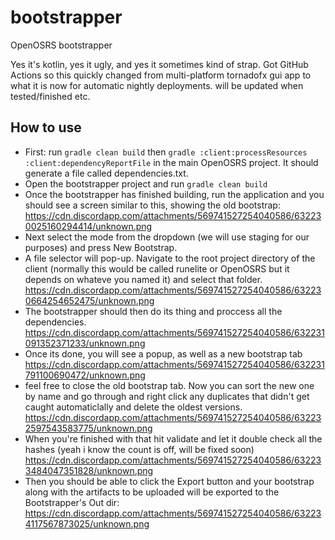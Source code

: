 # bootstrapper
OpenOSRS bootstrapper

Yes it's kotlin, yes it ugly, and yes it sometimes kind of strap. Got GitHub Actions so this
quickly changed from multi-platform tornadofx gui app to what it is now for automatic nightly deployments.
will be updated when tested/finished etc.


## How to use

* First: run `gradle clean build` then  `gradle :client:processResources :client:dependencyReportFile` in the main OpenOSRS project. It should generate a file called dependencies.txt.
* Open the bootstrapper project and run `gradle clean build`
* Once the bootstrapper has finished building, run the application and you should see a screen similar to this, showing the old bootstrap: https://cdn.discordapp.com/attachments/569741527254040586/632230025160294414/unknown.png
* Next select the mode from the dropdown (we will use staging for our purposes) and press New Bootstrap.
* A file selector will pop-up. Navigate to the root project directory of the client (normally this would be called runelite or OpenOSRS but it depends on whateve you named it) and select that folder. https://cdn.discordapp.com/attachments/569741527254040586/632230664254652475/unknown.png
* The bootstrapper should then do its thing and proccess all the dependencies. https://cdn.discordapp.com/attachments/569741527254040586/632231091352371233/unknown.png
* Once its done, you will see a popup, as well as a new bootstrap tab https://cdn.discordapp.com/attachments/569741527254040586/632231791100690472/unknown.png
* feel free to close the old bootstrap tab. Now you can sort the new one by name and go through and right click any duplicates that didn't get caught automaticlally and delete the oldest versions. https://cdn.discordapp.com/attachments/569741527254040586/632232597543583775/unknown.png
* When you're finished with that hit validate and let it double check all the hashes (yeah i know the count is off, will be fixed soon) https://cdn.discordapp.com/attachments/569741527254040586/632233484047351828/unknown.png
* Then you should be able to click the Export button and your bootstrap along with the artifacts to be uploaded will be exported to the Bootstrapper's Out dir: https://cdn.discordapp.com/attachments/569741527254040586/632234117567873025/unknown.png
